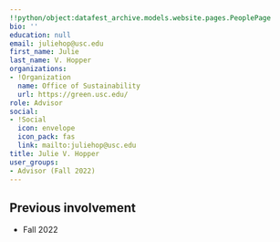 ```yaml
---
!!python/object:datafest_archive.models.website.pages.PeoplePage
bio: ''
education: null
email: juliehop@usc.edu
first_name: Julie
last_name: V. Hopper
organizations:
- !Organization
  name: Office of Sustainability
  url: https://green.usc.edu/
role: Advisor
social:
- !Social
  icon: envelope
  icon_pack: fas
  link: mailto:juliehop@usc.edu
title: Julie V. Hopper
user_groups:
- Advisor (Fall 2022)
---
```


## Previous involvement

* Fall 2022